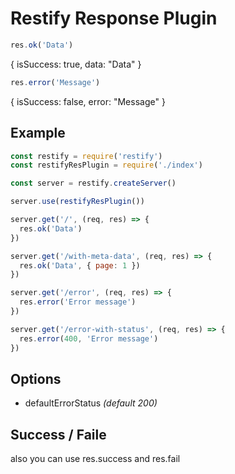 # Restify Response Plugin

```js
res.ok('Data')
```

{
  isSuccess: true,
  data: "Data"
}

```js
res.error('Message')
```

{
  isSuccess: false,
  error: "Message"
}

## Example
```js
const restify = require('restify')
const restifyResPlugin = require('./index')

const server = restify.createServer()

server.use(restifyResPlugin())

server.get('/', (req, res) => {
  res.ok('Data')
})

server.get('/with-meta-data', (req, res) => {
  res.ok('Data', { page: 1 })
})

server.get('/error', (req, res) => {
  res.error('Error message')
})

server.get('/error-with-status', (req, res) => {
  res.error(400, 'Error message')
})
```

## Options

* defaultErrorStatus _(default 200)_

## Success / Faile

also you can use res.success and res.fail
